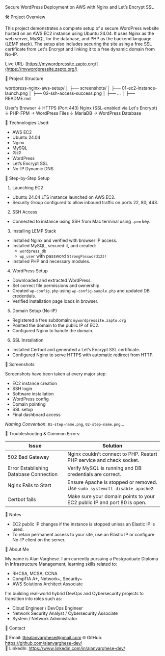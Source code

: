  Secure WordPress Deployment on AWS with Nginx and Let’s Encrypt SSL

 🛠 Project Overview

This project demonstrates a complete setup of a secure WordPress website hosted on an AWS EC2 instance using Ubuntu 24.04. It uses Nginx as the web server, MySQL for the database, and PHP as the backend language (LEMP stack). The setup also includes securing the site using a free SSL certificate from Let's Encrypt and linking it to a free dynamic domain from No-IP.

Live URL: [https://mywordpressite.zapto.org/](https://mywordpressite.zapto.org/)

📁 Project Structure

wordpress-nginx-aws-setup/
│
├── screenshots/
│ ├── 01-ec2-instance-launch.png
│ ├── 02-ssh-access-success.png
│ ├── ...
│
├── README.md


User's Browser
     ↓ HTTPS (Port 443)
  Nginx (SSL-enabled via Let's Encrypt)
     ↓
  PHP-FPM → WordPress Files
     ↓
  MariaDB → WordPress Database

 🚀 Technologies Used:

- AWS EC2
- Ubuntu 24.04
- Nginx
- MySQL
- PHP
- WordPress
- Let’s Encrypt SSL
- No-IP Dynamic DNS

🔧 Step-by-Step Setup

 1. Launching EC2

- Ubuntu 24.04 LTS instance launched on AWS EC2.
- Security Group configured to allow inbound traffic on ports 22, 80, 443.

 2. SSH Access

- Connected to instance using SSH from Mac terminal using `.pem` key.

 3. Installing LEMP Stack

- Installed Nginx and verified with browser IP access.
- Installed MySQL, secured it, and created:
  - `wordpress_db`
  - `wp_user` with password `StrongPassword123!`
- Installed PHP and necessary modules.

 4. WordPress Setup

- Downloaded and extracted WordPress.
- Set correct file permissions and ownership.
- Created `wp-config.php` using `wp-config-sample.php` and updated DB credentials.
- Verified installation page loads in browser.

 5. Domain Setup (No-IP)

- Registered a free subdomain: `mywordpressite.zapto.org`
- Pointed the domain to the public IP of EC2.
- Configured Nginx to handle the domain.

 6. SSL Installation

- Installed Certbot and generated a Let’s Encrypt SSL certificate.
- Configured Nginx to serve HTTPS with automatic redirect from HTTP.

 📸 Screenshots

Screenshots have been taken at every major step:
- EC2 instance creation
- SSH login
- Software installation
- WordPress config
- Domain pointing
- SSL setup
- Final dashboard access

_Naming Convention_: `01-step-name.png`, `02-step-name.png`...

 🧰 Troubleshooting & Common Errors:

| Issue | Solution |
|-------|----------|
| 502 Bad Gateway | Nginx couldn’t connect to PHP. Restart PHP service and check socket. |
| Error Establishing Database Connection | Verify MySQL is running and DB credentials are correct. |
| Nginx Fails to Start | Ensure Apache is stopped or removed. Use `sudo systemctl disable apache2`. |
| Certbot fails | Make sure your domain points to your EC2 public IP and port 80 is open. |

 📌 Notes

- EC2 public IP changes if the instance is stopped unless an Elastic IP is used.
- To retain permanent access to your site, use an Elastic IP or configure No-IP client on the server.

👤 About Me

My name is Alan Varghese. I am currently pursuing a Postgraduate Diploma in Infrastructure Management, learning skills related to:

- RHCSA, MCSA, CCNA
- CompTIA A+, Network+, Security+
- AWS Solutions Architect Associate

I'm building real-world hybrid DevOps and Cybersecurity projects to transition into roles such as:

- Cloud Engineer / DevOps Engineer
- Network Security Analyst / Cybersecurity Associate
- System / Network Administrator

 📇 Contact

📧 Email: thealanvarghese@gmail.com
🌐 GitHub: https://github.com/alanvarghese-dev/  
🔗 LinkedIn: https://www.linkedin.com/in/alanvarghese-dev/


